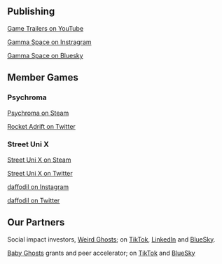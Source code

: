 ## Publishing

[Game Trailers on YouTube](https://youtube.com/playlist?list=PLX7kqhbDl7e4ug7fGLHhnCCu6IUdSpuAg&si=Aqj3_x2sE8CsmHr5)

[Gamma Space on Instragram](https://www.instagram.com/gammaspaceto/)

[Gamma Space on Bluesky](https://bsky.app/profile/gammaspace.bsky.social)

## Member Games

### Psychroma

[Psychroma on Steam](https://store.steampowered.com/app/1879950/Psychroma/)

[Rocket Adrift on Twitter](https://x.com/RocketAdrift)


### Street Uni X

[Street Uni X on Steam](https://store.steampowered.com/app/2204900/STREET_UNI_X/)

[Street Uni X on Twitter](https://bsky.app/profile/street-uni-x.bsky.social)

[daffodil on Instagram](https://www.instagram.com/dafffffodil/)

[daffodil on Twitter](https://bsky.app/profile/daff.space)


## Our Partners

Social impact investors, [Weird Ghosts](https://weirdghosts.ca/); on [TikTok](https://www.tiktok.com/@weird__ghosts), [LinkedIn](https://www.linkedin.com/company/weird-ghosts) and [BlueSky](https://bsky.app/profile/weirdghosts.ca).

[Baby Ghosts](https://babyghosts.fund/peer-accelerator) grants and peer accelerator; on [TikTok](https://www.tiktok.com/@weird__ghosts) and [BlueSky](https://bsky.app/profile/weirdghosts.ca)
